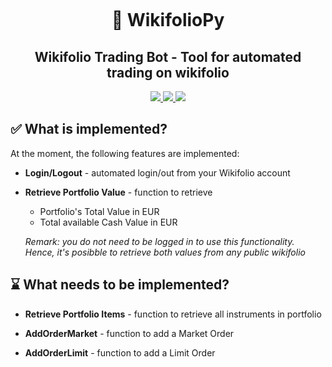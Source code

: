 <h1 align="center">🤖 WikifolioPy</h1>

<h2 align="center">Wikifolio Trading Bot - Tool for automated trading on wikifolio</h2>

<p align="center">
    <a href="https://github.com/RienNeVaPlus/wikifolio/commits/master"><img src="https://img.shields.io/github/last-commit/chickenshifu/WikifolioPy" /> </a>
    <a href="https://github.com/chickenshifu/WikifolioPy/blob/main/LICENSE"><img src="https://img.shields.io/badge/license-Unlicense-blue.svg" /> </a>
    <img src="https://img.shields.io/github/repo-size/chickenshifu/WikifolioPy" />
</p>



## ✅ What is implemented? ##
At the moment, the following features are implemented:

 * **Login/Logout** - automated login/out from your Wikifolio account
 
 * **Retrieve Portfolio Value** - function to retrieve 
    - Portfolio's Total Value in EUR
    - Total available Cash Value in EUR
    
    *Remark: you do not need to be logged in to use this functionality. Hence, it's posibble to retrieve both values from any public wikifolio*

## ⌛ What needs to be implemented? ##

* **Retrieve Portfolio Items** - function to retrieve all instruments in portfolio

* **AddOrderMarket** - function to add a Market Order

* **AddOrderLimit** - function to add a Limit Order




